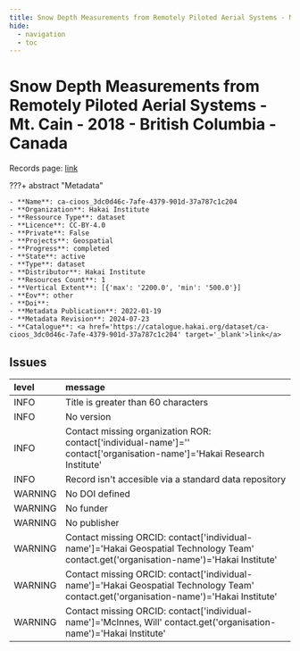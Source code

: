 ```yaml
---
title: Snow Depth Measurements from Remotely Piloted Aerial Systems - Mt. Cain - 2018 - British Columbia - Canada
hide:
  - navigation
  - toc
---
```


# Snow Depth Measurements from Remotely Piloted Aerial Systems - Mt. Cain - 2018 - British Columbia - Canada

Records page: <a href='https://catalogue.hakai.org/dataset/ca-cioos_3dc0d46c-7afe-4379-901d-37a787c1c204' target='_blank'>link</a>

???+ abstract "Metadata"

    - **Name**: ca-cioos_3dc0d46c-7afe-4379-901d-37a787c1c204 
    - **Organization**: Hakai Institute 
    - **Ressource Type**: dataset 
    - **Licence**: CC-BY-4.0 
    - **Private**: False 
    - **Projects**: Geospatial 
    - **Progress**: completed 
    - **State**: active 
    - **Type**: dataset 
    - **Distributor**: Hakai Institute 
    - **Resources Count**: 1 
    - **Vertical Extent**: [{'max': '2200.0', 'min': '500.0'}] 
    - **Eov**: other 
    - **Doi**:  
    - **Metadata Publication**: 2022-01-19 
    - **Metadata Revision**: 2024-07-23 
    - **Catalogue**: <a href='https://catalogue.hakai.org/dataset/ca-cioos_3dc0d46c-7afe-4379-901d-37a787c1c204' target='_blank'>link</a> 

<div id='map'></div>




## Issues
| level   | message                                                                                                                                 |
|:--------|:----------------------------------------------------------------------------------------------------------------------------------------|
| INFO    | Title is greater than 60 characters                                                                                                     |
| INFO    | No version                                                                                                                              |
| INFO    | Contact missing organization ROR:  contact['individual-name']='' contact['organisation-name']='Hakai Research Institute'                |
| INFO    | Record isn't accesible via a standard data repository                                                                                   |
| WARNING | No DOI defined                                                                                                                          |
| WARNING | No funder                                                                                                                               |
| WARNING | No publisher                                                                                                                            |
| WARNING | Contact missing ORCID: contact['individual-name']='Hakai Geospatial Technology Team' contact.get('organisation-name')='Hakai Institute' |
| WARNING | Contact missing ORCID: contact['individual-name']='Hakai Geospatial Technology Team' contact.get('organisation-name')='Hakai Institute' |
| WARNING | Contact missing ORCID: contact['individual-name']='McInnes, Will' contact.get('organisation-name')='Hakai Institute'                    |


<script>
   document.addEventListener("DOMContentLoaded", function() {
    var map = L.map('map').setView([51.505, -125.09], 5);
    L.tileLayer('https://tile.openstreetmap.org/{z}/{x}/{y}.png', {
        maxZoom: 19,
        attribution: '&copy; <a href="http://www.openstreetmap.org/copyright">OpenStreetMap</a>'
    }).addTo(map);
    var geojsonFeature = {
        "type": "Feature",
        "properties": {
            "name" : "Snow Depth Measurements from Remotely Piloted Aerial Systems - Mt. Cain - 2018 - British Columbia - Canada"
        },
        "geometry": {'type': 'Polygon', 'coordinates': [[[-126.45157077, 50.17895647], [-126.25015464, 50.17895647], [-126.25015464, 50.29841121], [-126.45157077, 50.29841121], [-126.45157077, 50.17895647]]]}
    }
    L.geoJSON(geojsonFeature).addTo(map);
   })
</script>